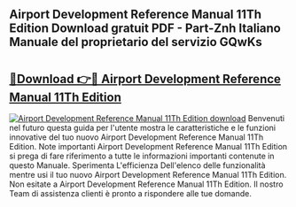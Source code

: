 ## Airport Development Reference Manual 11Th Edition Download gratuit PDF - Part-Znh Italiano Manuale del proprietario del servizio GQwKs

# <h2><a href="http://dffcl9.blite.top/?on=Airport+Development+Reference+Manual+11Th+Edition">🔗Download 👉🔴 Airport Development Reference Manual 11Th Edition</a></h2>

[![Airport Development Reference Manual 11Th Edition download](https://i.imgur.com/lujVjoI.png)](http://dffcl9.blite.top/?on=Airport+Development+Reference+Manual+11Th+Edition)
Benvenuti nel futuro questa guida per l'utente mostra le caratteristiche e le funzioni innovative del tuo nuovo Airport Development Reference Manual 11Th Edition. Note importanti Airport Development Reference Manual 11Th Edition si prega di fare riferimento a tutte le informazioni importanti contenute in questo Manuale. Sperimenta L'efficienza Dell'elenco delle funzionalità mentre usi il tuo nuovo Airport Development Reference Manual 11Th Edition. Non esitate a Airport Development Reference Manual 11Th Edition. Il nostro Team di assistenza clienti è pronto a rispondere alle tue domande.
